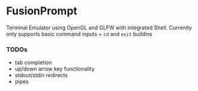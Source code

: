 # FusionPrompt
Terminal Emulator using OpenGL and GLFW with integrated Shell.
Currently only supports basic command inputs + `cd` and `exit` buildins

### TODOs
* tab completion
* up/down arrow key functionality
* stdout/stdin redirects
* pipes

